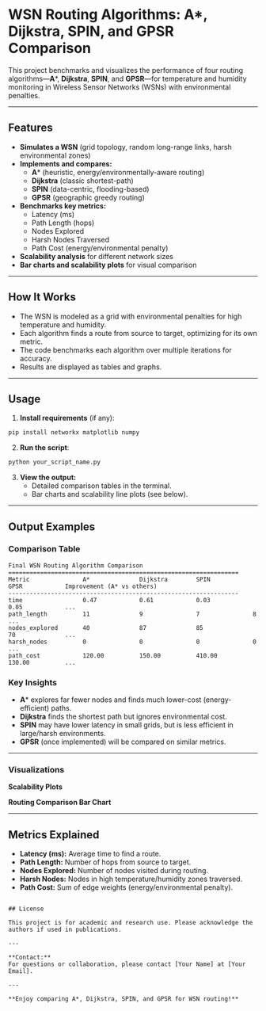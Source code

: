 # WSN Routing Algorithms: A*, Dijkstra, SPIN, and GPSR Comparison

This project benchmarks and visualizes the performance of four routing algorithms—**A***, **Dijkstra**, **SPIN**, and **GPSR**—for temperature and humidity monitoring in Wireless Sensor Networks (WSNs) with environmental penalties.

---

## Features

- **Simulates a WSN** (grid topology, random long-range links, harsh environmental zones)
- **Implements and compares:**
  - **A*** (heuristic, energy/environmentally-aware routing)
  - **Dijkstra** (classic shortest-path)
  - **SPIN** (data-centric, flooding-based)
  - **GPSR** (geographic greedy routing)
- **Benchmarks key metrics:**
  - Latency (ms)
  - Path Length (hops)
  - Nodes Explored
  - Harsh Nodes Traversed
  - Path Cost (energy/environmental penalty)
- **Scalability analysis** for different network sizes
- **Bar charts and scalability plots** for visual comparison

---

## How It Works

- The WSN is modeled as a grid with environmental penalties for high temperature and humidity.
- Each algorithm finds a route from source to target, optimizing for its own metric.
- The code benchmarks each algorithm over multiple iterations for accuracy.
- Results are displayed as tables and graphs.

---

## Usage

1. **Install requirements** (if any):

```bash
pip install networkx matplotlib numpy
```

2. **Run the script**:

```bash
python your_script_name.py
```

3. **View the output:**
   - Detailed comparison tables in the terminal.
   - Bar charts and scalability line plots (see below).

---

## Output Examples

### Comparison Table

```
Final WSN Routing Algorithm Comparison
=================================================================
Metric               A*              Dijkstra        SPIN            GPSR            Improvement (A* vs others)
-----------------------------------------------------------------
time                 0.47            0.61            0.03            0.05            ...
path_length          11              9               7               8               ...
nodes_explored       40              87              85              70              ...
harsh_nodes          0               0               0               0               ...
path_cost            120.00          150.00          410.00          130.00          ...
```

### Key Insights

- **A*** explores far fewer nodes and finds much lower-cost (energy-efficient) paths.
- **Dijkstra** finds the shortest path but ignores environmental cost.
- **SPIN** may have lower latency in small grids, but is less efficient in large/harsh environments.
- **GPSR** (once implemented) will be compared on similar metrics.

---

### Visualizations

**Scalability Plots**

**Routing Comparison Bar Chart**

---

## Metrics Explained

- **Latency (ms):** Average time to find a route.
- **Path Length:** Number of hops from source to target.
- **Nodes Explored:** Number of nodes visited during routing.
- **Harsh Nodes:** Nodes in high temperature/humidity zones traversed.
- **Path Cost:** Sum of edge weights (energy/environmental penalty).

```---

## License

This project is for academic and research use. Please acknowledge the authors if used in publications.

---

**Contact:**
For questions or collaboration, please contact [Your Name] at [Your Email].

---

**Enjoy comparing A*, Dijkstra, SPIN, and GPSR for WSN routing!**


```
